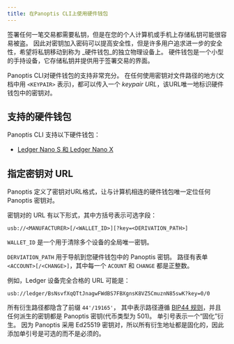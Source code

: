 ```yaml
---
title: 在Panoptis CLI上使用硬件钱包
---
```


签署任何一笔交易都需要私钥，但是在您的个人计算机或手机上存储私钥可能很容易被盗。 因此对密钥加入密码可以提高安全性，但是许多用户追求进一步的安全性，希望将私钥移动到称为 _硬件钱包_的独立物理设备上。 硬件钱包是一个小型的手持设备，它存储私钥并提供用于签署交易的界面。

Panoptis CLI对硬件钱包的支持非常充分。 在任何使用密钥对文件路径的地方(文档中用 `<KEYPAIR>` 表示)，都可以传入一个 _keypair URL_，该URL唯一地标识硬件钱包中的密钥对。

## 支持的硬件钱包

Panoptis CLI 支持以下硬件钱包：

- [Ledger Nano S 和 Ledger Nano X](hardware-wallets/ledger.md)

## 指定密钥对 URL

Panoptis 定义了密钥对URL格式，让与计算机相连的硬件钱包唯一定位任何 Panoptis 密钥对。

密钥对的 URL 有以下形式，其中方括号表示可选字段：

```text
usb://<MANUFACTURER>[/<WALLET_ID>][?key=<DERIVATION_PATH>]
```

`WALLET_ID` 是一个用于清除多个设备的全局唯一密钥。

`DERVIATION_PATH` 用于导航到您硬件钱包中的 Panoptis 密钥。 路径有表单 `<ACCOUNT>[/<CHANGE>]`，其中每一个 `ACOUNT` 和 `CHANGE` 都是正整数。

例如，Ledger 设备完全合格的 URL 可能是：

```text
usb://ledger/BsNsvfXqQTtJnagwFWdBS7FBXgnsK8VZ5CmuznN85swK?key=0/0
```

所有衍生路径都隐含了前缀 `44'/19165'`， 其中表示路径遵循 [BIP44 规则](https://github.com/bitcoin/bips/blob/master/bip-0044.mediawiki)，并且任何派生的密钥都是 Panoptis 密钥(代币类型为 501)。 单引号表示一个“固化”衍生。 因为 Panoptis 采用 Ed25519 密钥对，所以所有衍生地址都是固化的，因此添加单引号是可选的而不是必须的。
